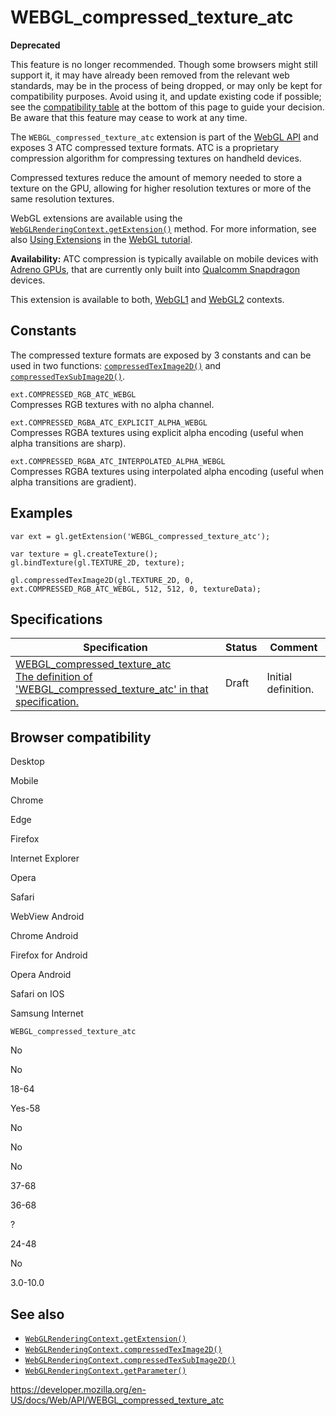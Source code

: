 WEBGL\_compressed\_texture\_atc
===============================

**Deprecated**

This feature is no longer recommended. Though some browsers might still support it, it may have already been removed from the relevant web standards, may be in the process of being dropped, or may only be kept for compatibility purposes. Avoid using it, and update existing code if possible; see the [compatibility table](#browser_compatibility) at the bottom of this page to guide your decision. Be aware that this feature may cease to work at any time.

The `WEBGL_compressed_texture_atc` extension is part of the [WebGL API](webgl_api) and exposes 3 ATC compressed texture formats. ATC is a proprietary compression algorithm for compressing textures on handheld devices.

Compressed textures reduce the amount of memory needed to store a texture on the GPU, allowing for higher resolution textures or more of the same resolution textures.

WebGL extensions are available using the [`WebGLRenderingContext.getExtension()`](webglrenderingcontext/getextension) method. For more information, see also [Using Extensions](webgl_api/using_extensions) in the [WebGL tutorial](webgl_api/tutorial).

**Availability:** ATC compression is typically available on mobile devices with [Adreno GPUs](https://en.wikipedia.org/wiki/Adreno), that are currently only built into [Qualcomm Snapdragon](https://en.wikipedia.org/wiki/Qualcomm_Snapdragon) devices.

This extension is available to both, [WebGL1](webglrenderingcontext) and [WebGL2](webgl2renderingcontext) contexts.

Constants
---------

The compressed texture formats are exposed by 3 constants and can be used in two functions: [`compressedTexImage2D()`](webglrenderingcontext/compressedteximage2d) and [`compressedTexSubImage2D()`](webglrenderingcontext/compressedtexsubimage2d).

`ext.COMPRESSED_RGB_ATC_WEBGL`  
Compresses RGB textures with no alpha channel.

`ext.COMPRESSED_RGBA_ATC_EXPLICIT_ALPHA_WEBGL`  
Compresses RGBA textures using explicit alpha encoding (useful when alpha transitions are sharp).

`ext.COMPRESSED_RGBA_ATC_INTERPOLATED_ALPHA_WEBGL`  
Compresses RGBA textures using interpolated alpha encoding (useful when alpha transitions are gradient).

Examples
--------

    var ext = gl.getExtension('WEBGL_compressed_texture_atc');

    var texture = gl.createTexture();
    gl.bindTexture(gl.TEXTURE_2D, texture);

    gl.compressedTexImage2D(gl.TEXTURE_2D, 0, ext.COMPRESSED_RGB_ATC_WEBGL, 512, 512, 0, textureData);

Specifications
--------------

<table><thead><tr class="header"><th>Specification</th><th>Status</th><th>Comment</th></tr></thead><tbody><tr class="odd"><td><a href="https://www.khronos.org/registry/webgl/extensions/WEBGL_compressed_texture_atc/">WEBGL_compressed_texture_atc<br />
<span class="small">The definition of 'WEBGL_compressed_texture_atc' in that specification.</span></a></td><td><span class="spec-draft">Draft</span></td><td>Initial definition.</td></tr></tbody></table>

Browser compatibility
---------------------

Desktop

Mobile

Chrome

Edge

Firefox

Internet Explorer

Opera

Safari

WebView Android

Chrome Android

Firefox for Android

Opera Android

Safari on IOS

Samsung Internet

`WEBGL_compressed_texture_atc`

No

No

18-64

Yes-58

No

No

No

37-68

36-68

?

24-48

No

3.0-10.0

See also
--------

-   [`WebGLRenderingContext.getExtension()`](webglrenderingcontext/getextension)
-   [`WebGLRenderingContext.compressedTexImage2D()`](webglrenderingcontext/compressedteximage2d)
-   [`WebGLRenderingContext.compressedTexSubImage2D()`](webglrenderingcontext/compressedtexsubimage2d)
-   [`WebGLRenderingContext.getParameter()`](webglrenderingcontext/getparameter)

<a href="https://developer.mozilla.org/en-US/docs/Web/API/WEBGL_compressed_texture_atc" class="_attribution-link">https://developer.mozilla.org/en-US/docs/Web/API/WEBGL_compressed_texture_atc</a>
